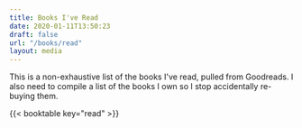 ```yaml
---
title: Books I've Read
date: 2020-01-11T13:50:23
draft: false
url: "/books/read"
layout: media
---
```


This is a non-exhaustive list of the books I've read, pulled from Goodreads. I also need to compile a list of the books I own so I stop accidentally re-buying them.

{{< booktable key="read" >}}
